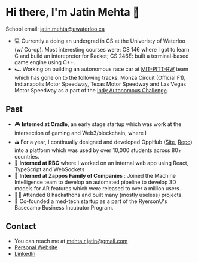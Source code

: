 # Hi there, I'm Jatin Mehta 👋

School email: jatin.mehta@uwaterloo.ca

- 💻 Currently a doing an undergrad in CS at the Univeristy of Waterloo (w/ Co-op). Most interesting courses were: CS 146 where I got to learn C and build an interepreter for Racket; CS 246E: built a terminal-based game engine using C++.
- 🏎️ Working on building an autonomous race car at [MIT-PITT-RW](https://www.mitpittrw.com/) team which has gone on to the following tracks: Monza Circuit (Official F1), Indianapolis Motor Speedway, Texas Motor Speedway and Las Vegas Motor Speedway as a part of the [Indy Autonomous Challenge](https://www.indyautonomouschallenge.com/).

## Past
- 🎮 **Interned at Cradle**, an early stage startup which was work at the intersection of gaming and Web3/blockchain, where I 
- ⛳ For a year, I continually designed and developed OppHub ([Site](https://www.opp-hub.com/), [Repo](https://www.github.com/exoceus/opphub)) into a platform which was used by over 10,000 students across 80+ countries. 
- 🏦 **Interned at RBC** where I worked on an internal web app using React, TypeScript and WebSockets
- 🤖 **Interned at Zappos Family of Companies** : Joined the Machine Intelligence team to develop an automated pipeline to develop 3D models for AR features which were released to over a million users.
- 👨‍💻 Attended 8 hackathons and built many (mostly useless) projects.
- 🏥 Co-founded a med-tech startup as a part of the RyersonU's Basecamp Business Incubator Program.

## Contact

- You can reach me at [mehta.r.jatin@gmail.com](mailto:mehta.r.jatin@gmail.com)
- [Personal Website](https://www.jatinmehta.ca/)
- [LinkedIn](https://www.linkedin.com/in/jatin-r-mehta/)


<!--
**Exoceus/Exoceus** is a ✨ _special_ ✨ repository because its `README.md` (this file) appears on your GitHub profile.

Here are some ideas to get you started:

- 🔭 I’m currently working on ...
- 🌱 I’m currently learning ...
- 👯 I’m looking to collaborate on ...
- 🤔 I’m looking for help with ...
- 💬 Ask me about ...
- 📫 How to reach me: ...
- 😄 Pronouns: ...
- ⚡ Fun fact: ...
-->
